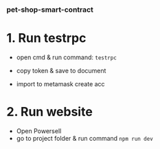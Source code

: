 ### pet-shop-smart-contract

# 1. Run testrpc

- open cmd & run command: `testrpc`

- copy token & save to document

- import to metamask create acc

# 2. Run website 

- Open Powersell 
- go to project folder & run command `npm run dev`
